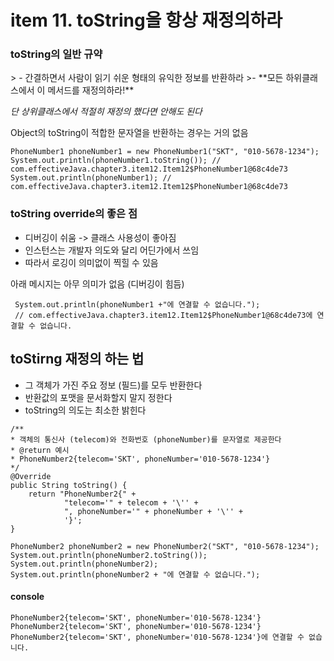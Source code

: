 <h1>item 11. toString을 항상 재정의하라</h1>

<h3>toString의 일반 규약</h3>
> - 간결하면서 사람이 읽기 쉬운 형태의 유익한 정보를 반환하라
>- **모든 하위클래스에서 이 메서드를 재정의하라!**

_단 상위클래스에서 적절히 재정의 했다면 안해도 된다_

Object의 toString이 적합한 문자열을 반환하는 경우는 거의 없음

~~~~
PhoneNumber1 phoneNumber1 = new PhoneNumber1("SKT", "010-5678-1234");
System.out.println(phoneNumber1.toString()); // com.effectiveJava.chapter3.item12.Item12$PhoneNumber1@68c4de73
System.out.println(phoneNumber1); // com.effectiveJava.chapter3.item12.Item12$PhoneNumber1@68c4de73
~~~~

<h3>toString override의 좋은 점</h3>

- 디버깅이 쉬움 -> 클래스 사용성이 좋아짐
- 인스턴스는 개발자 의도와 달리 어딘가에서 쓰임
- 따라서 로깅이 의미없이 찍힐 수 있음

아래 메시지는 아무 의미가 없음 (디버깅이 힘듬)

~~~~
 System.out.println(phoneNumber1 +"에 연결할 수 없습니다.");
 // com.effectiveJava.chapter3.item12.Item12$PhoneNumber1@68c4de73에 연결할 수 없습니다.
~~~~

<h2>toStirng 재정의 하는 법</h2>

- 그 객체가 가진 주요 정보 (필드)를 모두 반환한다
- 반환값의 포맷을 문서화할지 말지 정한다
- toString의 의도는 최소한 밝힌다

~~~~
/**
* 객체의 통신사 (telecom)와 전화번호 (phoneNumber)를 문자열로 제공한다
* @return 예시
* PhoneNumber2{telecom='SKT', phoneNumber='010-5678-1234'}
*/
@Override
public String toString() {
    return "PhoneNumber2{" +
            "telecom='" + telecom + '\'' +
            ", phoneNumber='" + phoneNumber + '\'' +
            '}';
}

~~~~

~~~~
PhoneNumber2 phoneNumber2 = new PhoneNumber2("SKT", "010-5678-1234");
System.out.println(phoneNumber2.toString()); 
System.out.println(phoneNumber2);
System.out.println(phoneNumber2 + "에 연결할 수 없습니다.");
~~~~

<h4>console</h4>

~~~~
PhoneNumber2{telecom='SKT', phoneNumber='010-5678-1234'}
PhoneNumber2{telecom='SKT', phoneNumber='010-5678-1234'}
PhoneNumber2{telecom='SKT', phoneNumber='010-5678-1234'}에 연결할 수 없습니다.
~~~~
